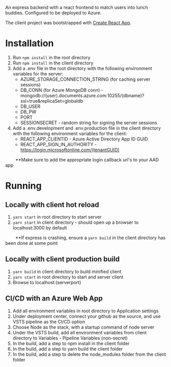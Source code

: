 An express backend with a react frontend to match users into lunch buddies. Configured to be deployed to Azure.

The client project was bootstrapped with [Create React App](https://github.com/facebook/create-react-app).

# Installation

1. Run `npm install` in the root directory
2. Run `npm install` in the client directory
3. Add a .env file in the root directory with the following environment variables for the server:
    - AZURE_STORAGE_CONNECTION_STRING (for caching server sessions)
    - DB_CONN (for Azure MongoDB conn) - mongodb://(user).documents.azure.com:10255/(dbname)?ssl=true&replicaSet=globaldb
    - DB_USER
    - DB_PW
    - PORT
    - SESSIONSECRET - random string for signing the server sessions
4. Add a .env.development and .env.production file in the client directory with the following environment variables for the client:
    - REACT_APP_CLIENTID - Azure Active Directory App ID GUID
    - REACT_APP_SIGN_IN_AUTHORITY - https://login.microsoftonline.com/(tenantGUID)
    
&nbsp;&nbsp;&nbsp;&nbsp;&nbsp;&nbsp;&nbsp;&nbsp;**Make sure to add the appropriate login callback url's to your AAD app

    
# Running

## Locally with client hot reload
1. `yarn start` in root directory to start server
2. `yarn start` in client directory - should open up a browser to localhost:3000 by default

&nbsp;&nbsp;&nbsp;&nbsp;&nbsp;&nbsp;&nbsp;&nbsp;**If express is crashing, ensure a `yarn build` in the client directory has been done at some point

## Locally with client production build
1. `yarn build` in client directory to build minified client
2. `yarn start` in root directory to start and server client
3. Browse to localhost:(serverport)

## CI/CD with an Azure Web App
1. Add all environment variables in root directory to Application settings
2. Under deployment center, connect your github as the source, and use VSTS pipeline as the CI/CD option
3. Choose Node as the stack, with a startup command of node server
4. Under the VSTS build, add all environment variables from client directory to Variables - Pipeline Variables (non-secret)
5. In the build, add a step to npm install in the client folder
6. In the build, add a step to yarn build the client folder
7. In the build, add a step to delete the node_modules folder from the client folder
